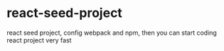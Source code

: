 # react-seed-project
react seed project, config webpack and npm, then you can start coding react project very fast 
